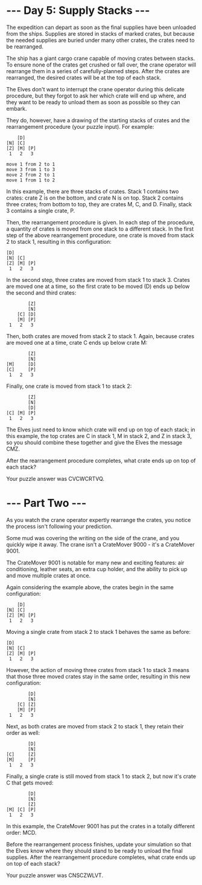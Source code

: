 # --- Day 5: Supply Stacks ---
The expedition can depart as soon as the final supplies have been unloaded from the ships. Supplies are stored in stacks of marked crates, but because the needed supplies are buried under many other crates, the crates need to be rearranged.

The ship has a giant cargo crane capable of moving crates between stacks. To ensure none of the crates get crushed or fall over, the crane operator will rearrange them in a series of carefully-planned steps. After the crates are rearranged, the desired crates will be at the top of each stack.

The Elves don't want to interrupt the crane operator during this delicate procedure, but they forgot to ask her which crate will end up where, and they want to be ready to unload them as soon as possible so they can embark.

They do, however, have a drawing of the starting stacks of crates and the rearrangement procedure (your puzzle input). For example:
```
    [D]    
[N] [C]    
[Z] [M] [P]
 1   2   3 

move 1 from 2 to 1
move 3 from 1 to 3
move 2 from 2 to 1
move 1 from 1 to 2
```
In this example, there are three stacks of crates. Stack 1 contains two crates: crate Z is on the bottom, and crate N is on top. Stack 2 contains three crates; from bottom to top, they are crates M, C, and D. Finally, stack 3 contains a single crate, P.

Then, the rearrangement procedure is given. In each step of the procedure, a quantity of crates is moved from one stack to a different stack. In the first step of the above rearrangement procedure, one crate is moved from stack 2 to stack 1, resulting in this configuration:
```
[D]        
[N] [C]    
[Z] [M] [P]
 1   2   3 
 ```
In the second step, three crates are moved from stack 1 to stack 3. Crates are moved one at a time, so the first crate to be moved (D) ends up below the second and third crates:
```
        [Z]
        [N]
    [C] [D]
    [M] [P]
 1   2   3
 ```
Then, both crates are moved from stack 2 to stack 1. Again, because crates are moved one at a time, crate C ends up below crate M:
```
        [Z]
        [N]
[M]     [D]
[C]     [P]
 1   2   3
 ```
Finally, one crate is moved from stack 1 to stack 2:
```
        [Z]
        [N]
        [D]
[C] [M] [P]
 1   2   3
 ```
The Elves just need to know which crate will end up on top of each stack; in this example, the top crates are C in stack 1, M in stack 2, and Z in stack 3, so you should combine these together and give the Elves the message CMZ.

After the rearrangement procedure completes, what crate ends up on top of each stack?

Your puzzle answer was CVCWCRTVQ.

# --- Part Two ---
As you watch the crane operator expertly rearrange the crates, you notice the process isn't following your prediction.

Some mud was covering the writing on the side of the crane, and you quickly wipe it away. The crane isn't a CrateMover 9000 - it's a CrateMover 9001.

The CrateMover 9001 is notable for many new and exciting features: air conditioning, leather seats, an extra cup holder, and the ability to pick up and move multiple crates at once.

Again considering the example above, the crates begin in the same configuration:
```
    [D]    
[N] [C]    
[Z] [M] [P]
 1   2   3 
 ```
Moving a single crate from stack 2 to stack 1 behaves the same as before:
```
[D]        
[N] [C]    
[Z] [M] [P]
 1   2   3 
 ```
However, the action of moving three crates from stack 1 to stack 3 means that those three moved crates stay in the same order, resulting in this new configuration:
```
        [D]
        [N]
    [C] [Z]
    [M] [P]
 1   2   3
 ```
Next, as both crates are moved from stack 2 to stack 1, they retain their order as well:
```
        [D]
        [N]
[C]     [Z]
[M]     [P]
 1   2   3
 ```
Finally, a single crate is still moved from stack 1 to stack 2, but now it's crate C that gets moved:
```
        [D]
        [N]
        [Z]
[M] [C] [P]
 1   2   3
 ```
In this example, the CrateMover 9001 has put the crates in a totally different order: MCD.

Before the rearrangement process finishes, update your simulation so that the Elves know where they should stand to be ready to unload the final supplies. After the rearrangement procedure completes, what crate ends up on top of each stack?

Your puzzle answer was CNSCZWLVT.